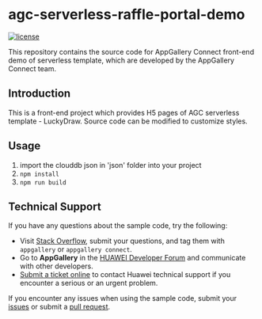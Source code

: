 # agc-serverless-raffle-portal-demo
[![license](https://img.shields.io/badge/license-Apache--2.0-green)](./LICENCE)

This repository contains the source code for AppGallery Connect front-end demo of serverless template, which are developed by the AppGallery Connect team.

## Introduction
This is a front-end project which provides H5 pages of AGC serverless template - LuckyDraw. Source code can be modified to customize styles.

## Usage
1. import the clouddb json in 'json' folder into your project
2. `npm install`
3. `npm run build`

## Technical Support
If you have any questions about the sample code, try the following:  
- Visit [Stack Overflow](https://stackoverflow.com/questions/tagged/appgallery), submit your questions, and tag them with `appgallery` or `appgallery connect`.  
- Go to **AppGallery** in the [HUAWEI Developer Forum](https://forums.developer.huawei.com/forumPortal/en/home?fid=0101188387844930001) and communicate with other developers.
- [Submit a ticket online](https://developer.huawei.com/consumer/en/support/feedback/#/) to contact Huawei technical support if you encounter a serious or an urgent problem.

If you encounter any issues when using the sample code, submit your [issues](https://github.com/AppGalleryConnect) or submit a [pull request](https://github.com/AppGalleryConnect).

